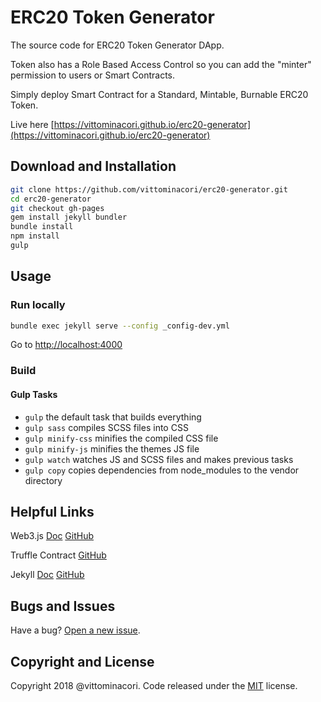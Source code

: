 # ERC20 Token Generator


The source code for ERC20 Token Generator DApp. 


Token also has a Role Based Access Control so you can add the "minter" permission to users or Smart Contracts. 


Simply deploy Smart Contract for a Standard, Mintable, Burnable ERC20 Token.


Live here [https://vittominacori.github.io/erc20-generator](https://vittominacori.github.io/erc20-generator)



## Download and Installation

```bash
git clone https://github.com/vittominacori/erc20-generator.git
cd erc20-generator
git checkout gh-pages
gem install jekyll bundler
bundle install
npm install
gulp
```



## Usage

### Run locally

```bash
bundle exec jekyll serve --config _config-dev.yml
```


Go to [http://localhost:4000](http://localhost:4000)



### Build


#### Gulp Tasks

- `gulp` the default task that builds everything
- `gulp sass` compiles SCSS files into CSS
- `gulp minify-css` minifies the compiled CSS file
- `gulp minify-js` minifies the themes JS file
- `gulp watch` watches JS and SCSS files and makes previous tasks
- `gulp copy` copies dependencies from node_modules to the vendor directory



## Helpful Links
 
Web3.js [Doc](http://web3js.readthedocs.io/en/1.0/index.html) [GitHub](https://github.com/ethereum/web3.js/)
   
Truffle Contract [GitHub](https://github.com/trufflesuite/truffle-contract)
 
Jekyll [Doc](https://jekyllrb.com/docs/home/) [GitHub](https://github.com/jekyll/jekyll)



## Bugs and Issues

Have a bug? [Open a new issue](https://github.com/vittominacori/erc20-generator/issues).



## Copyright and License

Copyright 2018 @vittominacori. Code released under the [MIT](https://github.com/vittominacori/erc20-generator/blob/master/LICENSE) license.
